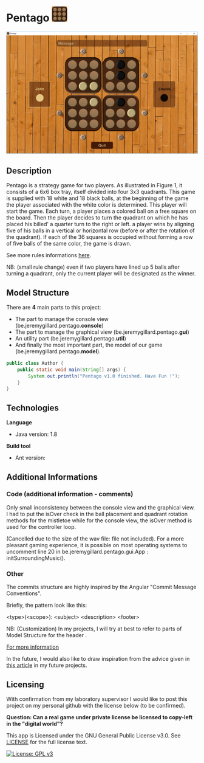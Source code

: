 # Pentago <img src="./media/img/icon.png" width="40" height="40"> 

<img src="./media/img/capture.png" width="900">

## Description

Pentago is a strategy game for two players. As illustrated in Figure 1, it consists of a 6x6 box tray, itself divided into four 3x3 quadrants. This game is supplied with 18 white and 18 black balls, at the beginning of the game the player associated with the white color is determined. This player will start the game. Each turn, a player places a colored ball on a free square on the board. Then the player decides to turn the quadrant on which he has placed his billed' a quarter turn to the right or left. a player wins by aligning five of his balls in a vertical or horizontal row (before or after the rotation of the quadrant). If each of the 36 squares is occupied without forming a row of five balls of the same color, the game is drawn.

See more rules informations [here](PentagoRulesStrategy.pdf).

NB: (small rule change) even if two players have lined up 5 balls after turning a quadrant, only the current player will be designated as the winner.

## Model Structure

There are **4** main parts to this project:
+ The part to manage the console view (be.jeremygillard.pentago.**console**)
+ The part to manage the graphical view (be.jeremygillard.pentago.**gui**)
+ An utility part (be.jeremygillard.pentago.**util**) 
+ And finally the most important part, the model of our game (be.jeremygillard.pentago.**model**).

```java
public class Author {
    public static void main(String[] args) {
        System.out.println("Pentago v1.0 finished. Have Fun !");
    }
}
```
## Technologies

**Language**
- Java version: 1.8

**Build tool**
- Ant version: 

## Additional Informations

### Code (additional information - comments)

Only small inconsistency between the console view and the graphical view. I had to put the isOver check in the ball placement and quadrant rotation methods for the mistletoe while for the console view, the isOver method is used for the controller loop.

(Cancelled due to the size of the wav file: file not included). For a more pleasant gaming experience, it is possible on most operating systems to uncomment line 20 in be.jeremygillard.pentago.gui.App : initSurroundingMusic().

### Other
The commits structure are highly inspired by the Angular "Commit Message Conventions".

Briefly, the pattern look like this:

\<type\>(\<scope\>): \<subject\>
\<description\>
\<footer\>

NB: (Customization) In my projects, I will try at best to refer to parts of Model Structure for the header <scope>.

[For more information](https://gist.github.com/stephenparish/9941e89d80e2bc58a153#file-commit-md)

In the future, I would also like to draw inspiration from the advice given in [this article](https://bulldogjob.com/news/449-how-to-write-a-good-readme-for-your-github-project) in my future projects.

## Licensing

With confirmation from my laboratory supervisor I would like to post this project on my personal github with the license below (to be confirmed).

**Question: Can a real game under private license be licensed to copy-left in the "digital world"?**

This app is Licensed under the GNU General Public License v3.0. See [LICENSE](LICENSE) for the full license text.

[![License: GPL v3](https://img.shields.io/badge/License-GPLv3-blue.svg)](https://www.gnu.org/licenses/gpl-3.0)

